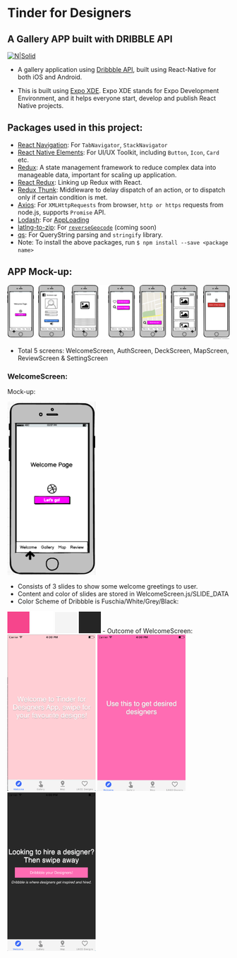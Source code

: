 # Tinder for Designers

## A Gallery APP built with DRIBBLE API

[![N|Solid](https://cdn.worldvectorlogo.com/logos/dribbble-pink.svg)](http://developer.dribbble.com/)

- A gallery application using [Dribbble API](http://developer.dribbble.com/v1/), built using React-Native for both iOS and Android.

- This is built using [Expo XDE](https://expo.io/). Expo XDE stands for Expo Development Environment, and it helps everyone start, develop and publish React Native projects.

## Packages used in this project:

- [React Navigation](https://reactnavigation.org/): For `TabNavigator`, `StackNavigator`
- [React Native Elements](https://github.com/react-native-training/react-native-elements): For UI/UX Toolkit, including `Button`, `Icon`, `Card` etc.
- [Redux](http://redux.js.org/): A state management framework to reduce complex data into manageable data, important for scaling up application.
- [React Redux](https://github.com/reactjs/react-redux): Linking up Redux with React.
- [Redux Thunk](https://github.com/gaearon/redux-thunk): Middleware to delay dispatch of an action, or to dispatch only if certain condition is met.
- [Axios](https://www.npmjs.com/package/axios): For `XMLHttpRequests` from browser, `http or https` requests from node.js, supports `Promise` API.
- [Lodash](https://lodash.com/): For [AppLoading](https://docs.expo.io/versions/latest/sdk/app-loading.html)
- [latlng-to-zip](https://www.npmjs.com/package/latlng-to-zip): For [`reverseGeocode`](https://developers.google.com/maps/documentation/geocoding/start) (coming soon)
- [qs](https://www.npmjs.com/package/qs): For QueryString parsing and `stringify` library.
- Note: To install the above packages, run `$ npm install --save <package name>`

## APP Mock-up:

![Mock-up](assets/App-mockup.png)
- Total 5 screens: WelcomeScreen, AuthScreen, DeckScreen, MapScreen, ReviewScreen & SettingScreen

### WelcomeScreen:

Mock-up:

<img src="assets/welcome.png" width="200">

- Consists of 3 slides to show some welcome greetings to user.
- Content and color of slides are stored in WelcomeScreen.js/SLIDE_DATA
- Color Scheme of Dribbble is Fuschia/White/Grey/Black:
<img src="assets/color-scheme/fuschia.png" width="50">
<img src="assets/color-scheme/white.png" width="50">
<img src="assets/color-scheme/grey.png" width="50">
<img src="assets/color-scheme/black.png" width="50">
- Outcome of WelcomeScreen:
<img src="assets/app/welcome1.png" width="200"> <img src="assets/app/welcome2.png" width="200"> <img src="assets/app/welcome3.png" width="200">
